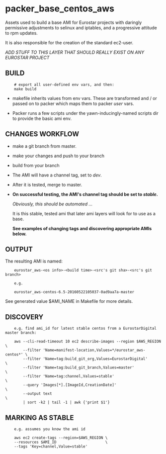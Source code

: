 # packer\_base\_centos\_aws

Assets used to build a base AMI for Eurostar projects with daringly permissive
adjustments to selinux and iptables, and a progressive attitude to rpm updates.

It is also responsible for the creation of the standard ec2-user.

*ADD STUFF TO THIS LAYER THAT SHOULD REALLY EXIST ON ANY EUROSTAR PROJECT*

## BUILD

        # export all user-defined env vars, and then:
        make build

* makefile inherits values from env vars. These are transformed and / or
  passed on to packer which maps them to packer _user_ vars.

* Packer runs a few scripts under the yawn-inducingly-named scripts dir to
  provide the basic ami env.

## CHANGES WORKFLOW

* make a git branch from master.

* make your changes and push to your branch

* build from your branch

* The AMI will have a channel tag, set to _dev_.

* After it is tested, merge to master.

* **On successful testing, the AMI's channel tag should be set to  _stable_.**

  _Obviously, this should be automated ..._

  It is this stable, tested ami that later ami layers will look for to use
  as a base.

  **See examples of changing tags and discovering appropriate AMIs below.**


## OUTPUT

The resulting AMI is named:

        eurostar_aws-<os info>-<build time>-<src's git sha>-<src's git branch>

        e.g.

        eurostar_aws-centos-6.5-20160522105037-0ad9aa7a-master

See generated value $AMI\_NAME in Makefile for more details.

## DISCOVERY

        e.g. find ami_id for latest stable centos from a EurostarDigital master branch:

        aws --cli-read-timeout 10 ec2 describe-images --region $AWS_REGION  \
            --filter 'Name=manifest-location,Values=*/eurostar_aws-centos*' \
            --filter 'Name=tag:build_git_org,Values=EurostarDigital'        \
            --filter 'Name=tag:build_git_branch,Values=master'              \
            --filter 'Name=tag:channel,Values=stable'                       \
            --query 'Images[*].[ImageId,CreationDate]'                      \
            --output text                                                   \
            | sort -k2 | tail -1 | awk {'print $1'}


## MARKING AS STABLE

        e.g. assumes you know the ami id

        aws ec2 create-tags --region=$AWS_REGION \
        --resources $AMI_ID                      \
        --tags 'Key=channel,Value=stable'


